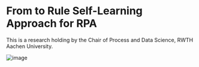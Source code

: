# From to Rule Self-Learning Approach for RPA
This is a research holding by the Chair of Process and Data Science, RWTH Aachen University.

![image](https://github.com/FrankBGao/F2R_approach_RPA/master/pic/GeneralStructure3_4.png "F2R Approach")

